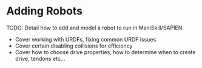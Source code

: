 # Adding Robots


TODO: Detail how to add and model a robot to run in ManiSkill/SAPIEN.
- Cover working with URDFs, fixing common URDF issues
- Cover certain disabling collisions for efficiency
- Cover how to choose drive properties, how to determine when to create drive, tendons etc...
